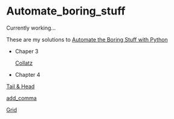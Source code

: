 # Automate_boring_stuff

Currently working... 

These are my solutions to [Automate the Boring Stuff with Python](https://automatetheboringstuff.com) 

- Chaper 3 

  [Collatz](https://github.com/yckfowa/Automate_boring_stuff/blob/main/Ch.3/collatz.py)
  
- Chapter 4
 
 [Tail & Head](https://github.com/yckfowa/Automate_boring_stuff/blob/main/Ch.4/Tail%20%26%20Head.py)
 
 [add_comma](https://github.com/yckfowa/Automate_boring_stuff/blob/main/Ch.4/add_comma.py)
 
 [Grid](https://github.com/yckfowa/Automate_boring_stuff/blob/main/Ch.4/grid.py)
 
